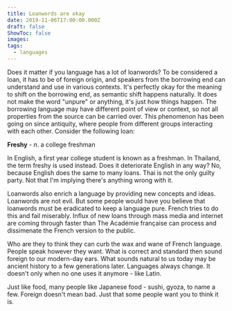```yaml
---
title: Loanwords are okay
date: 2019-11-06T17:00:00.000Z
draft: false
ShowToc: false
images:
tags:
  - languages
---
```


Does it matter if you language has a lot of loanwords? To be considered a loan, it has to be of foreign origin, and speakers from the borrowing end can understand and use in various contexts. It's perfectly okay for the meaning to shift on the borrowing end, as semantic shift happens naturally. It does not make the word "unpure" or anything, it's just how things happen. The borrowing language may have different point of view or context, so not all properties from the source can be carried over. This phenomenon has been going on since antiquity, where people from different groups interacting with each other. Consider the following loan:

**Freshy** - *n*. a college freshman

In English, a first year college student is known as a freshman. In Thailand, the term freshy is used instead. Does it deteriorate English in any way? No, because English does the same to many loans. Thai is not the only guilty party. Not that I'm implying there's anything wrong with it.

Loanwords also enrich a language by providing new concepts and ideas. Loanwords are not evil. But some people would have you believe that loanwords must be eradicated to keep a language pure. French tries to do this and fail miserably. Influx of new loans through mass media and internet are coming through faster than The Académie française can process and dissimenate the French version to the public.

Who are they to think they can curb the wax and wane of French language. People speak however they want. What is correct and standard then sound foreign to our modern-day ears. What sounds natural to us today may be ancient history to a few generations later. Languages always change. It doesn't only when no one uses it anymore - like Latin.

Just like food, many people like Japanese food - sushi, gyoza, to name a few. Foreign doesn't mean bad. Just that some people want you to think it is.

